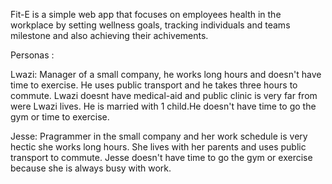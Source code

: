 Fit-E is a simple web app that focuses on employees health in the workplace by setting wellness goals, tracking individuals and teams milestone and also achieving their achivements.


Personas :


Lwazi: Manager of a small company, he works long hours and doesn't have time to exercise. He uses public transport and he takes three hours to commute. Lwazi doesnt have medical-aid and public clinic is very far from were Lwazi lives. He is married with 1 child.He doesn't have time to go the gym or time to exercise.

Jesse: Pragrammer in the small company and her work schedule is very hectic she works long hours. She lives with her parents and uses public transport to commute. Jesse doesn't have time to go the gym or exercise because she is always busy with work.  
